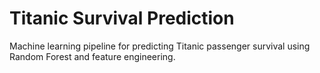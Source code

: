 # Titanic Survival Prediction
Machine learning pipeline for predicting Titanic passenger survival using Random Forest and feature engineering.
